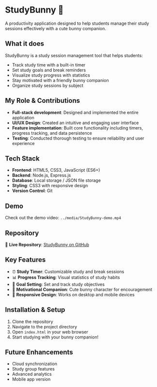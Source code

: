 # StudyBunny 🐰

A productivity application designed to help students manage their study sessions effectively with a cute bunny companion.

## What it does

StudyBunny is a study session management tool that helps students:
- Track study time with a built-in timer
- Set study goals and break reminders
- Visualize study progress with statistics
- Stay motivated with a friendly bunny companion
- Organize study sessions by subject

## My Role & Contributions

- **Full-stack development**: Designed and implemented the entire application
- **UI/UX Design**: Created an intuitive and engaging user interface
- **Feature implementation**: Built core functionality including timers, progress tracking, and data persistence
- **Testing**: Conducted thorough testing to ensure reliability and user experience

## Tech Stack

- **Frontend**: HTML5, CSS3, JavaScript (ES6+)
- **Backend**: Node.js, Express.js
- **Database**: Local storage / JSON file storage
- **Styling**: CSS3 with responsive design
- **Version Control**: Git

## Demo

Check out the demo video: `../media/StudyBunny-demo.mp4`

## Repository

🔗 **Live Repository**: [StudyBunny on GitHub](https://github.com/farhan132/StudyBunny.git)

## Key Features

- ⏰ **Study Timer**: Customizable study and break sessions
- 📊 **Progress Tracking**: Visual statistics of study habits
- 🎯 **Goal Setting**: Set and track study objectives
- 🐰 **Motivational Companion**: Cute bunny character for encouragement
- 📱 **Responsive Design**: Works on desktop and mobile devices

## Installation & Setup

1. Clone the repository
2. Navigate to the project directory
3. Open `index.html` in your web browser
4. Start studying with your bunny companion!

## Future Enhancements

- Cloud synchronization
- Study group features
- Advanced analytics
- Mobile app version
